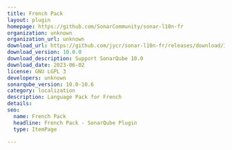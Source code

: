 ```yaml
---
title: French Pack
layout: plugin
homepage: https://github.com/SonarCommunity/sonar-l10n-fr
organization: unknown
organization_url: unknown
download_url: https://github.com/jycr/sonar-l10n-fr/releases/download/10.0.0/sonar-l10n-fr-plugin-10.0.0.jar
download_version: 10.0.0
download_description: Support SonarQube 10.0
download_date: 2023-06-02
license: GNU LGPL 3
developers: unknown
sonarqube_version: 10.0-10.6
category: localization
description: Language Pack for French
details: 
seo:
  name: French Pack
  headline: French Pack - SonarQube Plugin
  type: ItemPage

---
```

